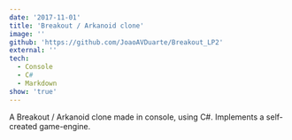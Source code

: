 ```yaml
---
date: '2017-11-01'
title: 'Breakout / Arkanoid clone'
image: ''
github: 'https://github.com/JoaoAVDuarte/Breakout_LP2'
external: ''
tech:
  - Console
  - C#
  - Markdown
show: 'true'
---
```


A Breakout / Arkanoid clone made in console, using C#. Implements a self-created game-engine.
